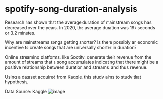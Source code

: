 # spotify-song-duration-analysis

Research has shown that the average duration of mainstream songs has decreased over the years. In 2020, the average duration was 197 seconds or 3.2 minutes.

Why are mainstreams songs getting shorter? Is there possibly an economic incentive to create songs that are universally shorter in duration?

Online streaming platforms, like Spotify, generate their revenue from the amount of streams that a song accumulates indicating that there might be a positive relationship between duration and streams, and thus revenue.

Using a dataset acquired from Kaggle, this study aims to study that hypothesis.

Data Source:  Kaggle 
![image](https://github.com/rsoetirto/spotify-song-duration-analysis/assets/109045573/e71e26ce-5116-46b5-a3e9-88a98c90cd13)

